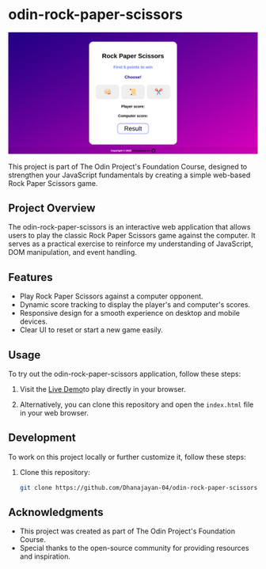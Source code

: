 
# odin-rock-paper-scissors

![odin-rock-paper-scissors Demo](images/Screenshot%20.png)

This project is part of The Odin Project's Foundation Course, designed to strengthen your JavaScript fundamentals by creating a simple web-based Rock Paper Scissors game.

## Project Overview

The odin-rock-paper-scissors is an interactive web application that allows users to play the classic Rock Paper Scissors game against the computer. It serves as a practical exercise to reinforce my understanding of JavaScript, DOM manipulation, and event handling.

## Features

- Play Rock Paper Scissors against a computer opponent.
- Dynamic score tracking to display the player's and computer's scores.
- Responsive design for a smooth experience on desktop and mobile devices.
- Clear UI to reset or start a new game easily.

## Usage

To try out the odin-rock-paper-scissors application, follow these steps:

1. Visit the [Live Demo](https://dhanajayan-04.github.io/odin-rock-paper-scissors-/)to play directly in your browser.

2. Alternatively, you can clone this repository and open the `index.html` file in your web browser.

## Development

To work on this project locally or further customize it, follow these steps:

1. Clone this repository:

   ```bash
   git clone https://github.com/Dhanajayan-04/odin-rock-paper-scissors-.git

## Acknowledgments

- This project was created as part of The Odin Project's Foundation Course.
- Special thanks to the open-source community for providing resources and inspiration.